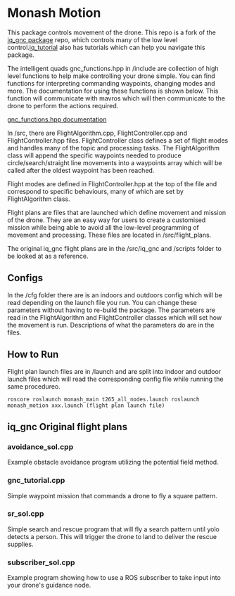 # Monash Motion
This package controls movement of the drone. This repo is a fork of the [iq_gnc package](https://github.com/Intelligent-Quads/iq_gnc) repo, which controls many of the low level control.[iq_tutorial](https://github.com/Intelligent-Quads/iq_tutorials) also has tutorials which can help you navigate this package.

The intelligent quads gnc_functions.hpp in /include are collection of high level functions to help make controlling your drone simple. You can find functions for interpreting commanding waypoints, changing modes and more. The documentation for using these functions is shown below. This function will communicate with mavros which will then communicate to the drone to perform the actions required.

[gnc_functions.hpp documentation](https://github.com/Intelligent-Quads/iq_tutorials/blob/master/docs/GNC_functions_documentation.md)

In /src, there are FlightAlgorithm.cpp, FlightController.cpp and FlightController.hpp files. FlightController class defines a set of flight modes and handles many of the topic and processing tasks. The FlightAlgorithm class will append the specific waypoints needed to produce circle/search/straight line movements into a waypoints array which will be called after the oldest waypoint has been reached.

Flight modes are defined in FlightController.hpp at the top of the file and correspond to specific behaviours, many of which are set by FlightAlgorithm class.

Flight plans are files that are launched which define movement and mission of the drone. They are an easy way for users to create a customised mission while being able to avoid all the low-level programming of movement and processing. These files are located in /src/flight_plans.

The original iq_gnc flight plans are in the /src/iq_gnc and /scripts folder to be looked at as a reference.


## Configs
In the /cfg folder there are is an indoors and outdoors config which will be read depending on the launch file you run. You can change these parameters without having to re-build the package. The parameters are read in the FlightAlgorithm and FlightController classes which will set how the movement is run. Descriptions of what the parameters do are in the files.

## How to Run
Flight plan launch files are in /launch and are split into indoor and outdoor launch files which will read the corresponding config file while running the same procedureo.

`
roscore
roslaunch monash_main t265_all_nodes.launch
roslaunch monash_motion xxx.launch (flight plan launch file)
`

## iq_gnc Original flight plans
### avoidance_sol.cpp
Example obstacle avoidance program utilizing the potential field method.

### gnc_tutorial.cpp
Simple waypoint mission that commands a drone to fly a square pattern. 

### sr_sol.cpp 
Simple search and rescue program that will fly a search pattern until yolo detects a person. This will trigger the drone to land to deliver the rescue supplies. 

### subscriber_sol.cpp
Example program showing how to use a ROS subscriber to take input into your drone's guidance node.